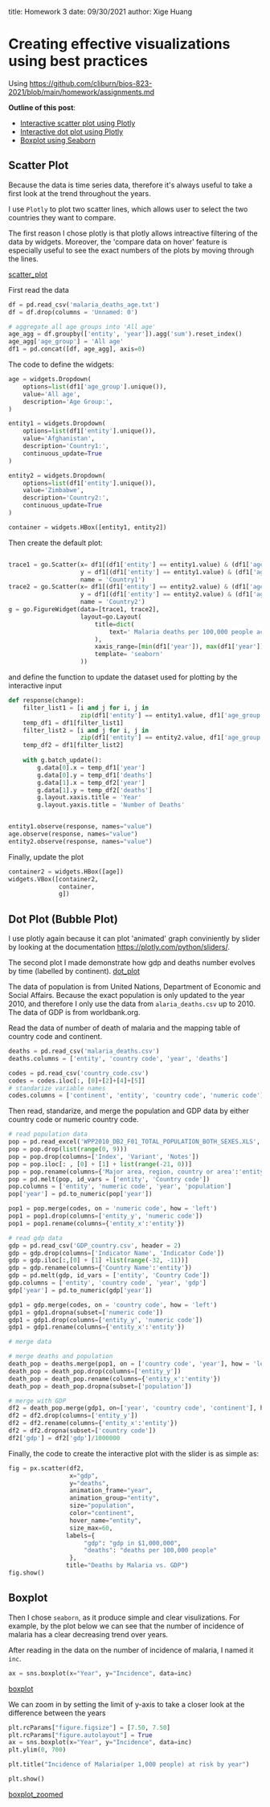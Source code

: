 title: Homework 3
date: 09/30/2021
author: Xige Huang

# Creating effective visualizations using best practices

Using <https://github.com/cliburn/bios-823-2021/blob/main/homework/assignments.md>


__Outline of this post__:

* [Interactive scatter plot using Plotly](#section1)
* [Interactive dot plot using Plotly](#section2)
* [Boxplot using Seaborn](#section3)



## Scatter Plot<a name="section1"></a>

Because the data is time series data, therefore it's always useful to take a first look at the trend throughout the years. 

I use `Plotly` to plot two scatter lines, which allows user to select the two countries they want to compare.

The first reason I chose plotly is that plotly allows intreactive filtering of the data by widgets. Moreover, the 'compare data on hover' feature is especially useful to see the exact numbers of the plots by moving through the lines.

[scatter_plot]

First read the data
```python
df = pd.read_csv('malaria_deaths_age.txt')
df = df.drop(columns = 'Unnamed: 0')

# aggregate all age groups into 'All age'
age_agg = df.groupby(['entity', 'year']).agg('sum').reset_index()
age_agg['age_group'] = 'All age'
df1 = pd.concat([df, age_agg], axis=0)
```

The code to define the widgets:
```python
age = widgets.Dropdown(
    options=list(df1['age_group'].unique()),
    value='All age',
    description='Age Group:',
)

entity1 = widgets.Dropdown(
    options=list(df1['entity'].unique()),
    value='Afghanistan',
    description='Country1:',
    continuous_update=True
)

entity2 = widgets.Dropdown(
    options=list(df1['entity'].unique()),
    value='Zimbabwe',
    description='Country2:',
    continuous_update=True
)

container = widgets.HBox([entity1, entity2])
```

Then create the default plot:

```python

trace1 = go.Scatter(x= df1[(df1['entity'] == entity1.value) & (df1['age_group'] == age.value)]['year'], 
                    y = df1[(df1['entity'] == entity1.value) & (df1['age_group'] == age.value)]['deaths'], 
                    name = 'Country1')
trace2 = go.Scatter(x= df1[(df1['entity'] == entity2.value) & (df1['age_group'] == age.value)]['year'], 
                    y = df1[(df1['entity'] == entity2.value) & (df1['age_group'] == age.value)]['deaths'], 
                    name = 'Country2')
g = go.FigureWidget(data=[trace1, trace2],
                    layout=go.Layout(
                        title=dict(
                            text=' Malaria deaths per 100,000 people across time'
                        ),
                        xaxis_range=[min(df1['year']), max(df1['year'])],
                        template= 'seaborn'
                    ))
```

and define the function to update the dataset used for plotting by the interactive input
```python
def response(change):
    filter_list1 = [i and j for i, j in
                    zip(df1['entity'] == entity1.value, df1['age_group'] == age.value)]
    temp_df1 = df1[filter_list1]
    filter_list2 = [i and j for i, j in
                    zip(df1['entity'] == entity2.value, df1['age_group'] == age.value)]
    temp_df2 = df1[filter_list2]
        
    with g.batch_update():
        g.data[0].x = temp_df1['year']
        g.data[0].y = temp_df1['deaths']
        g.data[1].x = temp_df2['year']
        g.data[1].y = temp_df2['deaths']
        g.layout.xaxis.title = 'Year'
        g.layout.yaxis.title = 'Number of Deaths'


entity1.observe(response, names="value")
age.observe(response, names="value")
entity2.observe(response, names="value")
```

Finally, update the plot
```python
container2 = widgets.HBox([age])
widgets.VBox([container2,
              container,
              g])
```


## Dot Plot (Bubble Plot)<a name="section2"></a>

I use plotly again because it can plot 'animated' graph conviniently by slider by looking at the documentation <https://plotly.com/python/sliders/>. 

The second plot I made demonstrate how gdp and deaths number evolves by time (labelled by continent).
[dot_plot]

The data of population is from United Nations, Department of Economic and Social Affairs. Because the exact population is only updated to the year 2010, and therefore I only use the data from `alaria_deaths.csv` up to 2010. The data of GDP is from worldbank.org.


Read the data of number of death of malaria and the mapping table of country code and continent.
```python
deaths = pd.read_csv('malaria_deaths.csv')
deaths.columns = ['entity', 'country code', 'year', 'deaths']

codes = pd.read_csv('country_code.csv')
codes = codes.iloc[:, [0]+[2]+[4]+[5]]
# standarize variable names
codes.columns = ['continent', 'entity', 'country code', 'numeric code']
```

Then read, standarize, and merge the population and GDP data by either country code or numeric country code.
```python
# read population data
pop = pd.read_excel('WPP2010_DB2_F01_TOTAL_POPULATION_BOTH_SEXES.XLS', header = 16)
pop = pop.drop(list(range(0, 9)))
pop = pop.drop(columns=['Index', 'Variant', 'Notes'])
pop = pop.iloc[: , [0] + [1] + list(range(-21, 0))]
pop = pop.rename(columns={'Major area, region, country or area':'entity'})
pop = pd.melt(pop, id_vars = ['entity', 'Country code'])
pop.columns = ['entity', 'numeric code', 'year', 'population']
pop['year'] = pd.to_numeric(pop['year'])

pop1 = pop.merge(codes, on = 'numeric code', how = 'left')
pop1 = pop1.drop(columns=['entity_y', 'numeric code'])
pop1 = pop1.rename(columns={'entity_x':'entity'})

# read gdp data
gdp = pd.read_csv('GDP_country.csv', header = 2)
gdp = gdp.drop(columns=['Indicator Name', 'Indicator Code'])
gdp = gdp.iloc[:,[0] + [1] +list(range(-32, -11))]
gdp = gdp.rename(columns={'Country Name':'entity'})
gdp = pd.melt(gdp, id_vars = ['entity', 'Country Code'])
gdp.columns = ['entity', 'country code', 'year', 'gdp']
gdp['year'] = pd.to_numeric(gdp['year'])

gdp1 = gdp.merge(codes, on = 'country code', how = 'left')
gdp1 = gdp1.dropna(subset=['numeric code'])
gdp1 = gdp1.drop(columns=['entity_y', 'numeric code'])
gdp1 = gdp1.rename(columns={'entity_x':'entity'})

# merge data

# merge deaths and population
death_pop = deaths.merge(pop1, on = ['country code', 'year'], how = 'left')
death_pop = death_pop.drop(columns=['entity_y'])
death_pop = death_pop.rename(columns={'entity_x':'entity'})
death_pop = death_pop.dropna(subset=['population'])

# merge with GDP
df2 = death_pop.merge(gdp1, on=['year', 'country code', 'continent'], how = 'left')
df2 = df2.drop(columns=['entity_y'])
df2 = df2.rename(columns={'entity_x':'entity'})
df2 = df2.dropna(subset=['country code'])
df2['gdp'] = df2['gdp']/1000000
```

Finally, the code to create the interactive plot with the slider is as simple as:

```python
fig = px.scatter(df2, 
                 x="gdp",
                 y="deaths",
                 animation_frame="year", 
                 animation_group="entity",
                 size="population", 
                 color="continent",
                 hover_name="entity", 
                 size_max=60,
                labels={
                     "gdp": "gdp in $1,000,000",
                     "deaths": "deaths per 100,000 people"
                 },
                title="Deaths by Malaria vs. GDP")
fig.show()
```



## Boxplot<a name="section3"></a>

Then I chose `seaborn`, as it produce simple and clear visulizations. For example, by the plot below we can see that the number of incidence of malaria has a clear decreasing trend over years.

After reading in the data on the number of incidence of malaria, I named it `inc`.

```python
ax = sns.boxplot(x="Year", y="Incidence", data=inc)
```

[boxplot]

We can zoom in by setting the limit of y-axis to take a closer look at the difference between the years

```python
plt.rcParams["figure.figsize"] = [7.50, 7.50]
plt.rcParams["figure.autolayout"] = True
ax = sns.boxplot(x="Year", y="Incidence", data=inc)
plt.ylim(0, 700)

plt.title("Incidence of Malaria(per 1,000 people) at risk by year")

plt.show()
```

[boxplot_zoomed]



[scatter_plot]: {static}/images/scatter.png
[dot_plot]: {static}/images/dot.png
[boxplot]: {static}/images/box.png
[boxplot_zoomed]: {static}/images/box_zoomed.png